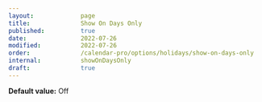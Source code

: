 ```yaml
---
layout:             page
title:              Show On Days Only
published:          true
date:               2022-07-26
modified:           2022-07-26
order:              /calendar-pro/options/holidays/show-on-days-only
internal:           showOnDaysOnly
draft:              true
---
```

**Default value:** Off
